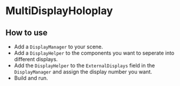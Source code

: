 # MultiDisplayHoloplay

## How to use

- Add a `DisplayManager` to your scene.
- Add a `DisplayHelper` to the components you want to seperate into different displays.
- Add the `DisplayHelper` to the `ExternalDisplays` field in the `DisplayManager` and assign the display number you want.
- Build and run.